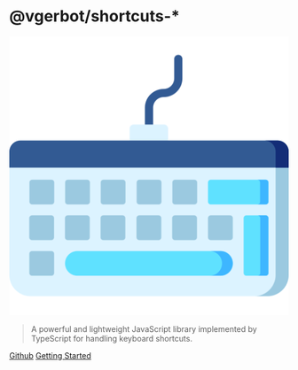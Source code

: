 # @vgerbot/shortcuts-*

![](../logo.png)

>
> A powerful and lightweight JavaScript library implemented by TypeScript for handling keyboard shortcuts.
> 

[Github](https://github.com/y1j2x34/shortcuts.git)
<a href="#/packages/core/README">Getting Started</a>